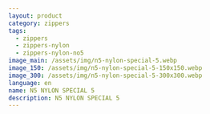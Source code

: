 ```yaml
---
layout: product
category: zippers
tags:
  - zippers
  - zippers-nylon
  - zippers-nylon-no5
image_main: /assets/img/n5-nylon-special-5.webp
image_150: /assets/img/n5-nylon-special-5-150x150.webp
image_300: /assets/img/n5-nylon-special-5-300x300.webp
language: en
name: N5 NYLON SPECIAL 5
description: N5 NYLON SPECIAL 5
---
```

